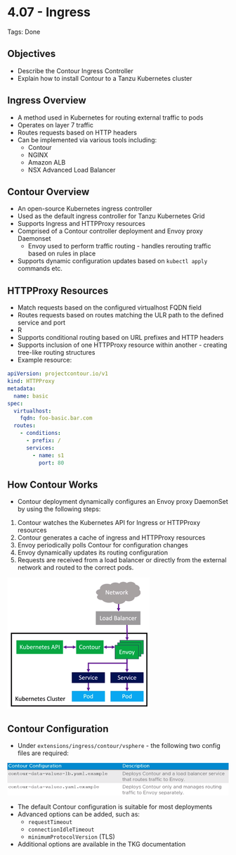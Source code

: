 # 4.07 - Ingress

Tags: Done

## Objectives

- Describe the Contour Ingress Controller
- Explain how to install Contour to a Tanzu Kubernetes cluster

## Ingress Overview

- A method used in Kubernetes for routing external traffic to pods
- Operates on layer 7 traffic
- Routes requests based on HTTP headers
- Can be implemented via various tools including:
  - Contour
  - NGINX
  - Amazon ALB
  - NSX Advanced Load Balancer

## Contour Overview

- An open-source Kubernetes ingress controller
- Used as the default ingress controller for Tanzu Kubernetes Grid
- Supports Ingress and HTTPProxy resources
- Comprised of a Contour controller deployment and Envoy proxy Daemonset
  - Envoy used to perform traffic routing - handles rerouting traffic based on rules in place
- Supports dynamic configuration updates based on `kubectl apply` commands etc.

## HTTPProxy Resources

- Match requests based on the configured virtualhost FQDN field
- Routes requests based on routes matching the ULR path to the defined service and port
- R
- Supports conditional routing based on URL prefixes and HTTP headers
- Supports inclusion of one HTTPProxy resource within another - creating tree-like routing structures
- Example resource:

```yaml
apiVersion: projectcontour.io/v1
kind: HTTPProxy
metadata:
  name: basic
spec:
  virtualhost:
    fqdn: foo-basic.bar.com
  routes:
    - conditions:
      - prefix: /
      services:
        - name: s1
          port: 80
```

## How Contour Works

- Contour deployment dynamically configures an Envoy proxy DaemonSet by using the following steps:

1. Contour watches the Kubernetes API for Ingress or HTTPProxy resources
2. Contour generates a cache of ingress and HTTPProxy resources
3. Envoy periodically polls Contour for configuration changes
4. Envoy dynamically updates its routing configuration
5. Requests are received from a load balancer or directly from the external network and routed to the correct pods.

![Untitled](img/contour-architecture.png)

## Contour Configuration

- Under `extensions/ingress/contour/vsphere` - the following two config files are required:

![Untitled](img/contour-config.png)

- The default Contour configuration is suitable for most deployments
- Advanced options can be added, such as:
  - `requestTimeout`
  - `connectionIdleTimeout`
  - `minimumProtocolVersion` (TLS)
- Additional options are available in the TKG documentation
